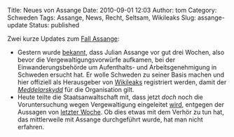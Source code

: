 Title: Neues von Assange
Date: 2010-09-01 12:03
Author: tom
Category: Schweden
Tags: Assange, News, Recht, Seltsam, Wikileaks
Slug: assange-update
Status: published

Zwei kurze Updates zum [Fall Assange](http://www.fiket.de/tag/Assange):

-   Gestern wurde
    [bekannt](http://www.dn.se/nyheter/sverige/assange-vill-bo-i-sverige-1.1162571),
    dass Julian Assange vor gut drei Wochen, also bevor die
    Vergewaltigungsvorwürfe aufkamen, bei der Einwanderungsbehörde um
    Aufenthalts- und Arbeitsgenehmigung in Schweden ersucht hat. Er
    wolle Schweden zu seiner Basis machen und hier offiziell als
    Herausgeber von [Wikileaks](http://www.wikileaks.org) registriert
    werden, damit der
    [*Meddelarskydd*](http://www.fiket.de/2009/08/11/wort-der-woche-meddelarfrihet/)
    für die Organisation gilt.
-   Heute teilte die Staatsanwaltschaft mit, dass jetzt *doch* noch die
    Voruntersuchung wegen Vergewaltigung eingeleitet
    [wird](http://www.dn.se/nyheter/sverige/assange-valdtaktsmisstankt-1.1162933),
    entgegen der Aussagen von [letzter
    Woche](http://www.fiket.de/2010/08/25/vorwurfe-an-assange-weit-zuruckgstuft/).
    Ob dies etwas mit dem Verhör zu tun hat, das mittlerweile mit
    Assange durchgeführt wurde, hat man nicht erfahren.

</p>

